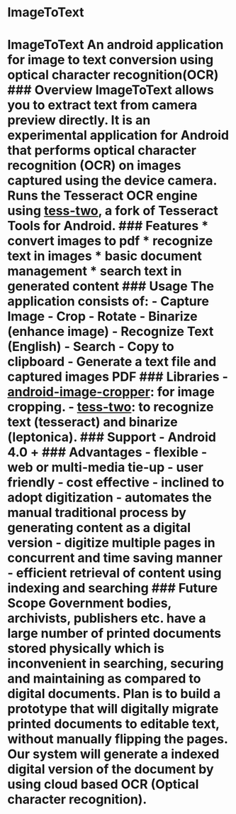 # ImageToText
# ImageToText An android application for image to text conversion using optical character recognition(OCR)  ### Overview  ImageToText allows you to extract text from camera preview directly. It is an experimental application for Android that performs optical character recognition (OCR) on images captured using the device camera.  Runs the Tesseract OCR engine using [tess-two](https://github.com/rmtheis/tess-two), a fork of Tesseract Tools for Android.  ### Features  * convert images to pdf * recognize text in images * basic document management * search text in generated content  ### Usage  The application consists of: - Capture Image  - Crop - Rotate - Binarize (enhance image) - Recognize Text (English)   - Search   - Copy to clipboard - Generate a text file and captured images PDF  ### Libraries  - [android-image-cropper](https://github.com/ArthurHub/Android-Image-Cropper): for image cropping. - [tess-two](https://github.com/rmtheis/tess-two): to recognize text (tesseract) and binarize (leptonica).  ### Support  - Android 4.0 +   ### Advantages  - flexible - web or multi-media tie-up - user friendly - cost effective - inclined to adopt digitization - automates the manual traditional process by generating content as a digital version - digitize multiple pages in concurrent and time saving manner - efficient retrieval of content using indexing and searching  ### Future Scope  Government bodies, archivists, publishers etc. have a large number of printed documents stored physically which is inconvenient in searching, securing and maintaining as compared to digital documents.  Plan is to build a prototype that will digitally migrate printed documents to editable text, without manually flipping the pages. Our system will generate a indexed digital version of the document by using cloud based OCR (Optical character recognition).
